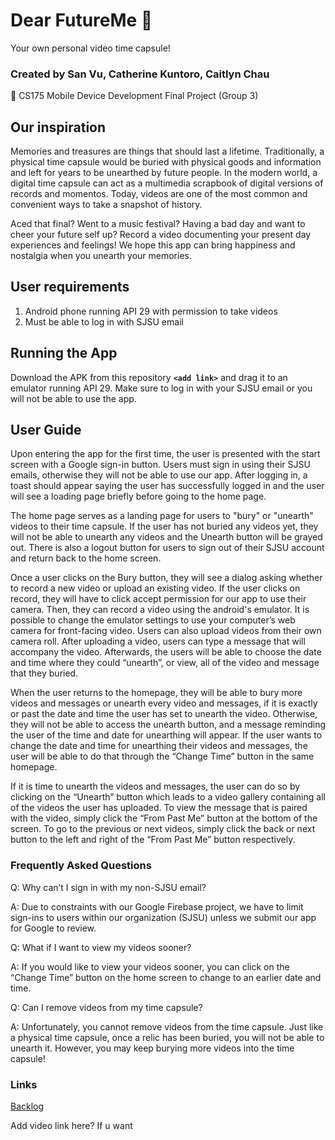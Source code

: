 # Dear FutureMe 🎦 

Your own personal video time capsule!

### Created by San Vu, Catherine Kuntoro, Caitlyn Chau 

📱 CS175 Mobile Device Development Final Project (Group 3)

## Our inspiration
Memories and treasures are things that should last a lifetime. Traditionally, a physical time capsule would be buried with physical goods and information and left for years to be unearthed by future people. In the modern world, a digital time capsule can act as a multimedia scrapbook of digital versions of records and momentos. Today, videos are one of the most common and convenient ways to take a snapshot of history. 

Aced that final? Went to a music festival? Having a bad day and want to cheer your future self up? Record a video documenting your present day experiences and feelings! We hope this app can bring happiness and nostalgia when you unearth your memories. 

## User requirements 
1. Android phone running API 29 with permission to take videos
2. Must be able to log in with SJSU email

## Running the App
Download the APK from this repository **`<add link>`** and drag it to an emulator running API 29. Make sure to log in with your SJSU email or you will not be able to use the app. 

## User Guide
Upon entering the app for the first time, the user is presented with the start screen with a Google sign-in button. Users must sign in using their SJSU emails, otherwise they will not be able to use our app. After logging in, a toast should appear saying the user has successfully logged in and the user will see a loading page briefly before going to the home page. 

The home page serves as a landing page for users to "bury" or "unearth" videos to their time capsule. If the user has not buried any videos yet, they will not be able to unearth any videos and the Unearth button will be grayed out. There is also a logout button for users to sign out of their SJSU account and return back to the home screen. 

Once a user clicks on the Bury button, they will see a dialog asking whether to record a new video or upload an existing video. If the user clicks on record, they will have to click accept permission for our app to use their camera. Then, they can record a video using the android's emulator. It is possible to change the emulator settings to use your computer’s web camera for front-facing video. Users can also upload videos from their own camera roll. After uploading a video, users can type a message that will accompany the video. Afterwards, the users will be able to choose the date and time where they could “unearth”, or view, all of the video and message that they buried. 


When the user returns to the homepage, they will be able to bury more videos and messages or unearth every video and messages, if it is exactly or past the date and time the user has set to unearth the video. Otherwise, they will not be able to access the unearth button, and a message reminding the user of the time and date for unearthing will appear. If the user wants to change the date and time for unearthing their videos and messages, the user will be able to do that through the “Change Time” button in the same homepage.

If it is time to unearth the videos and messages, the user can do so by clicking on the “Unearth” button which leads to a video gallery containing all of the videos the user has uploaded. To view the message that is paired with the video, simply click the “From Past Me” button at the bottom of the screen. To go to the previous or next videos, simply click the back or next button to the left and right of the “From Past Me” button respectively. 

### Frequently Asked Questions
Q: Why can’t I sign in with my non-SJSU email?

A: Due to constraints with our Google Firebase project, we have to limit sign-ins to users within our organization (SJSU) unless we submit our app for Google to review.

Q: What if I want to view my videos sooner?

A: If you would like to view your videos sooner, you can click on the “Change Time” button on the home screen to change to an earlier date and time. 

Q: Can I remove videos from my time capsule?

A: Unfortunately, you cannot remove videos from the time capsule. Just like a physical time capsule, once a relic has been buried, you will not be able to unearth it. However, you may keep burying more videos into the time capsule!

### Links
[Backlog](https://docs.google.com/spreadsheets/d/14QSBeHhoq-kCaNUsZroGfzXufmJal-hgEQhRGciO-ug/edit#gid=0)

Add video link here? If u want
